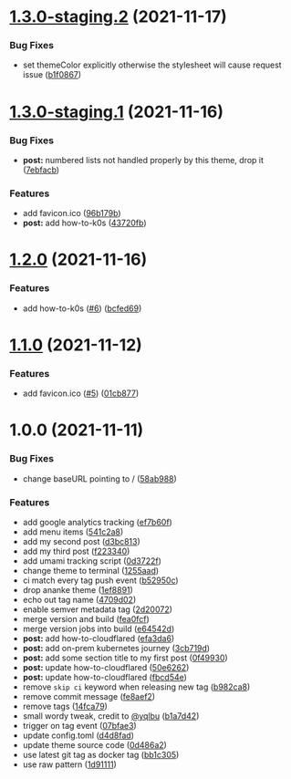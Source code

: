 # [1.3.0-staging.2](https://github.com/kunish/website/compare/v1.3.0-staging.1...v1.3.0-staging.2) (2021-11-17)


### Bug Fixes

* set themeColor explicitly otherwise the <nil> stylesheet will cause request issue ([b1f0867](https://github.com/kunish/website/commit/b1f08679a3475d296ee487793d8232df6b56cdc3))

# [1.3.0-staging.1](https://github.com/kunish/website/compare/v1.2.0...v1.3.0-staging.1) (2021-11-16)


### Bug Fixes

* **post:** numbered lists not handled properly by this theme, drop it ([7ebfacb](https://github.com/kunish/website/commit/7ebfacb668e2d233e4df5e0ee5e82541275d8514))


### Features

* add favicon.ico ([96b179b](https://github.com/kunish/website/commit/96b179be47f6c6fada09e58fefa41c0a6a8b70da))
* **post:** add how-to-k0s ([43720fb](https://github.com/kunish/website/commit/43720fb98ea3cb02479600d94f2d871f70002da3))

# [1.2.0](https://github.com/kunish/website/compare/v1.1.0...v1.2.0) (2021-11-16)


### Features

* add how-to-k0s ([#6](https://github.com/kunish/website/issues/6)) ([bcfed69](https://github.com/kunish/website/commit/bcfed6981fa5b8a0966259b6f8e3139ffdb9937b))

# [1.1.0](https://github.com/kunish/website/compare/v1.0.0...v1.1.0) (2021-11-12)


### Features

* add favicon.ico ([#5](https://github.com/kunish/website/issues/5)) ([01cb877](https://github.com/kunish/website/commit/01cb87759f29d0010b0f3475a987499d3dabac12))

# 1.0.0 (2021-11-11)


### Bug Fixes

* change baseURL pointing to / ([58ab988](https://github.com/kunish/website/commit/58ab9885855b65c8bab84d4057c8b8854e0eb42b))


### Features

* add google analytics tracking ([ef7b60f](https://github.com/kunish/website/commit/ef7b60fada1266d2e463b8e73c2a3dd3cbe1444b))
* add menu items ([541c2a8](https://github.com/kunish/website/commit/541c2a8bcbfb532303420f7663b8ba8b8c8502bb))
* add my second post ([d3bc813](https://github.com/kunish/website/commit/d3bc8136ee5d1108d86de822e8bc94bebc9b7572))
* add my third post ([f223340](https://github.com/kunish/website/commit/f223340e7058f0a8d96621e67d139c3bada9ec01))
* add umami tracking script ([0d3722f](https://github.com/kunish/website/commit/0d3722fe8bce5c32be99e2a764ad6f262a67f6b0))
* change theme to terminal ([1255aad](https://github.com/kunish/website/commit/1255aad74c0dc13351c7de33b5c2cf8ebc7ef88c))
* ci match every tag push event ([b52950c](https://github.com/kunish/website/commit/b52950c1253af6351b25720b12fba2cd00c11abf))
* drop ananke theme ([1ef8891](https://github.com/kunish/website/commit/1ef88912f674f6833c984471da91aa0f530cc2ee))
* echo out tag name ([4709d02](https://github.com/kunish/website/commit/4709d022fe05711d360b913b2d312e340c4e9c70))
* enable semver metadata tag ([2d20072](https://github.com/kunish/website/commit/2d200723e54ab04a7c0d82dc852815e7eda1ad9b))
* merge version and build ([fea0fcf](https://github.com/kunish/website/commit/fea0fcf3cc00433a3d573892c84f56fa07b7ab42))
* merge version jobs into build ([e64542d](https://github.com/kunish/website/commit/e64542dbae8a7e6064fc049b5cea5240ab63f86d))
* **post:** add how-to-cloudflared ([efa3da6](https://github.com/kunish/website/commit/efa3da6ad1b058ba8b7b25a78779782b6c9d96bd))
* **post:** add on-prem kubernetes journey ([3cb719d](https://github.com/kunish/website/commit/3cb719d9bf4c626a166f1bc7e6452ff7320c0a59))
* **post:** add some section title to my first post ([0f49930](https://github.com/kunish/website/commit/0f4993008bab34f2cf2dee5eef1018a896406c0c))
* **post:** update how-to-cloudflared ([50e6262](https://github.com/kunish/website/commit/50e626238c7b2dec2bc0f688e4d989c6e9e18974))
* **post:** update how-to-cloudflared ([fbcd54e](https://github.com/kunish/website/commit/fbcd54ed0a3fa25da342bcef04e701c7e044871e))
* remove `skip ci` keyword when releasing new tag ([b982ca8](https://github.com/kunish/website/commit/b982ca89316394bb2b2faf0312066645be02fb16))
* remove commit message ([fe8aef2](https://github.com/kunish/website/commit/fe8aef2acfd0e87a2f6d5cc070be0aebc50b2a29))
* remove tags ([14fca79](https://github.com/kunish/website/commit/14fca79be89b736b424eb884d016833b09d6b8db))
* small wordy tweak, credit to [@yqlbu](https://github.com/yqlbu) ([b1a7d42](https://github.com/kunish/website/commit/b1a7d42bec6a2b590af131bd6bc4fffd92336ed6))
* trigger on tag event ([07bfae3](https://github.com/kunish/website/commit/07bfae38fe49154cfd0e39d2c69c702264342334))
* update config.toml ([d4d8fad](https://github.com/kunish/website/commit/d4d8fad6481a29ac2a8c973b393511f5d8b0013f))
* update theme source code ([0d486a2](https://github.com/kunish/website/commit/0d486a27d738ef4f3e45bfeaace7cd0a4095cf3d))
* use latest git tag as docker tag ([bb1c305](https://github.com/kunish/website/commit/bb1c30572b75c198100a0a3033ac5ff441bc5681))
* use raw pattern ([1d91111](https://github.com/kunish/website/commit/1d91111f3a70675bf8d3e8e56f6241d132a337fb))
